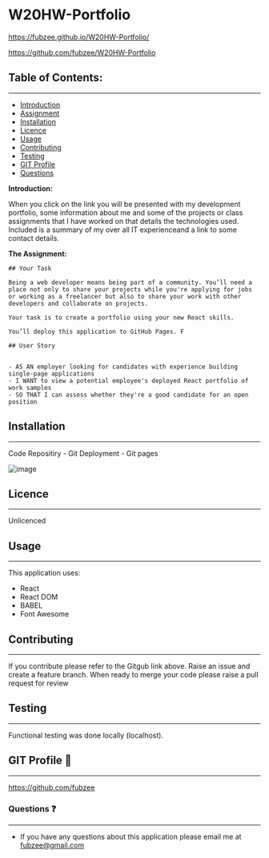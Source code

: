 # W20HW-Portfolio

https://fubzee.github.io/W20HW-Portfolio/

https://github.com/fubzee/W20HW-Portfolio

## Table of Contents: 
---
* [Introduction](#Introduction)
* [Assignment](#Assignment)
* [Installation](#Installation)
* [Licence](#Licence)
* [Usage](#usage)
* [Contributing](#contributing)
* [Testing](#Testing)
* [GIT Profile](#gitprofile)
* [Questions](#questions)

**Introduction:** 

When you click on the link you will be presented with my development portfolio, some information about me and some of the 
projects or class assignments that I have worked on that details the technologies used.  Included is a summary of my 
over all IT experienceand a link to some contact details.

**The Assignment:** 

    ## Your Task

    Being a web developer means being part of a community. You’ll need a place not only to share your projects while you're applying for jobs or working as a freelancer but also to share your work with other developers and collaborate on projects.

    Your task is to create a portfolio using your new React skills. 

    You’ll deploy this application to GitHub Pages. F

    ## User Story

    
    - AS AN employer looking for candidates with experience building single-page applications
    - I WANT to view a potential employee's deployed React portfolio of work samples
    - SO THAT I can assess whether they're a good candidate for an open position
    

## Installation 
---

Code Repositiry - Git
Deployment - Git pages

![image](https://user-images.githubusercontent.com/94102473/165784743-8e266634-3147-406a-b00e-e73e1a3a8be5.png)


## Licence
---
Unlicenced

## Usage
---

This application uses:
- React
- React DOM
- BABEL
- Font Awesome


## Contributing
---
 If you contribute please refer to the Gitgub link above.  Raise an issue and create a feature branch.  When ready to merge your code please raise a pull request for review

## Testing
---
Functional testing was done locally (localhost).

## GIT Profile :link:
--- 
https://github.com/fubzee

### Questions :question:
---
* If you have any questions about this application please email me at fubzee@gmail.com
